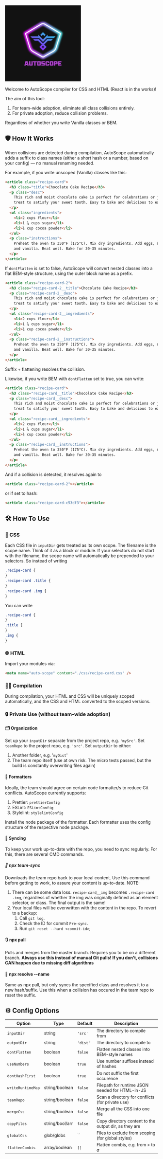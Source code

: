 ![Tool Logo](./assets/logo.jpg)

Welcome to AutoScope compiler for CSS and HTML (React is in the works)!

The aim of this tool:

1. For team-wide adoption, eliminate all class collisions entirely.
2. For private adoption, reduce collision problems.

Regardless of whether you write Vanilla classes or BEM.

## 🛡️ How It Works

When collisions are detected during compilation, AutoScope automatically adds a suffix to class names (either a short hash or a number, based on your config) — no manual renaming needed.

For example, if you write unscoped (Vanilla) classes like this:

```html
<article class="recipe-card">
  <h3 class="title">Chocolate Cake Recipe</h3>
  <p class="desc">
    This rich and moist chocolate cake is perfect for celebrations or just a
    treat to satisfy your sweet tooth. Easy to bake and delicious to eat!
  </p>
  <ul class="ingredients">
    <li>2 cups flour</li>
    <li>1 ¾ cups sugar</li>
    <li>¾ cup cocoa powder</li>
  </ul>
  <p class="instructions">
    Preheat the oven to 350°F (175°C). Mix dry ingredients. Add eggs, milk, oil,
    and vanilla. Beat well. Bake for 30-35 minutes.
  </p>
</article>
```

If `dontFlatten` is set to false, AutoScope will convert nested classes into a flat BEM-style structure, using the outer block name as a prefix.

```html
<article class="recipe-card-2">
  <h3 class="recipe-card-2__title">Chocolate Cake Recipe</h3>
  <p class="recipe-card-2__desc">
    This rich and moist chocolate cake is perfect for celebrations or just a
    treat to satisfy your sweet tooth. Easy to bake and delicious to eat!
  </p>
  <ul class="recipe-card-2__ingredients">
    <li>2 cups flour</li>
    <li>1 ¾ cups sugar</li>
    <li>¾ cup cocoa powder</li>
  </ul>
  <p class="recipe-card-2__instructions">
    Preheat the oven to 350°F (175°C). Mix dry ingredients. Add eggs, milk, oil,
    and vanilla. Beat well. Bake for 30-35 minutes.
  </p>
</article>
```

Suffix + flattening resolves the collision.

Likewise, if you write BEM with `dontFlatten` set to true, you can write:

```html
<article class="recipe-card">
  <h3 class="recipe-card__title">Chocolate Cake Recipe</h3>
  <p class="recipe-card__desc">
    This rich and moist chocolate cake is perfect for celebrations or just a
    treat to satisfy your sweet tooth. Easy to bake and delicious to eat!
  </p>
  <ul class="recipe-card__ingredients">
    <li>2 cups flour</li>
    <li>1 ¾ cups sugar</li>
    <li>¾ cup cocoa powder</li>
  </ul>
  <p class="recipe-card__instructions">
    Preheat the oven to 350°F (175°C). Mix dry ingredients. Add eggs, milk, oil,
    and vanilla. Beat well. Bake for 30-35 minutes.
  </p>
</article>
```

And if a collision is detected, it resolves again to

```html
<article class="recipe-card-2"></article>
```

or if set to hash:

```html
<article class="recipe-card-c53df3"></article>
```

## 🛠️ How To Use

### 💅 CSS

Each CSS file in `inputDir` gets treated as its own scope. The filename is the scope name. Think of it as a block or module.
If your selectors do not start with the filename, the scope name will automatically be prepended to your selectors.
So instead of writing

```css
.recipe-card {
}
.recipe-card .title {
}
.recipe-card .img {
}
```

You can write

```css
.recipe-card {
}
.title {
}
.img {
}
```

### 🌐 HTML

Import your modules via:

```html
<meta name="auto-scope" content="./css/recipe-card.css" />
```

### 🧱🎨 Compilation

During compilation, your HTML and CSS will be uniquely scoped automatically, and the CSS and HTML converted to the scoped versions.

### 🔒 Private Use (without team-wide adoption)

#### 🗂️ Organization

Set up your `inputDir` separate from the project repo, e.g. `'mySrc'`. Set `teamRepo` to the project repo, e.g. `'src'`.
Set `outputDir` to either:

1. Another folder, e.g. '`myDist`'
2. The team repo itself (use at own risk. The micro tests passed, but the build is constantly overwriting files again)

#### 🧹 Formatters

Ideally, the team should agree on certain code formatter/s to reduce Git conflicts.
AutoScope currently supports:

1. Prettier: `prettierConfig`
2. ESLint: `ESLintConfig`
3. Stylelint: `stylelintConfig`

Install the node package of the formatter.
Each formatter uses the config structure of the respective node package.

#### 🔄 Syncing

To keep your work up-to-date with the repo, you need to sync regularly.
For this, there are several CMD commands.

##### 🧬 npx team-sync

Downloads the team repo back to your local content. Use this command before getting to work, to assure your content is up-to-date.
NOTE:

1. There can be some data loss.
   `recipe-card__img` becomes `.recipe-card .img`, regardless of whether the img was originally defined as an element selector, or class.
   The final output is the same!
2. Your local files will be overwritten with the content in the repo. To revert to a backup:
   1. Call `git log`.
   2. Check the ID for commit `Pre-sync`.
   3. Run `git reset --hard <commit-id>`;

#### 🔃 npx pull

Pulls and merges from the master branch. Requires you to be on a different branch.
**Always use this instead of manual Git pulls! If you don't, collisions CAN happen due to missing diff algorithms**

#### 🎯 npx resolve --name <class name>

Same as npx pull, but only syncs the specified class and resolves it to a new hash/suffix.
Use this when a collision has occured in the team repo to reset the suffix.

## ⚙️ Config Options

| Option            | Type            | Default  | Description                                           |
| ----------------- | --------------- | -------- | ----------------------------------------------------- |
| `inputDir`        | string          | `'src'`  | The directory to compile from                         |
| `outputDir`       | string          | `'dist'` | The directory to compile to                           |
| `dontFlatten`     | boolean         | `false`  | Flatten nested classes into BEM-style names           |
| `useNumbers`      | boolean         | `true`   | Use number suffixes instead of hashes                 |
| `dontHashFirst`   | boolean         | `true`   | Do not suffix the first occurence                     |
| `writeRuntimeMap` | string/boolean  | `false`  | Filepath for runtime JSON needed for HTML-in-JS       |
| `teamRepo`        | string/boolean  | `false`  | Scan a directory for conflicts (for private use)      |
| `mergeCss`        | string/boolean  | `false`  | Merge all the CSS into one file                       |
| `copyFiles`       | string/bool/arr | `false`  | Copy directory content to the output dir, as they are |
| `globalCss`       | glob/globs      | ``       | Files to exclude from scoping (for global styles)     |
| `flattenCombis`   | array/boolean   | `[]`     | Flatten combis, e.g. from > to _a_                    |
